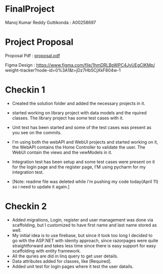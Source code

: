 # FinalProject
Manoj Kumar Reddy Guttikonda : A00258697

# Project Proposal
Proposal Pdf : [proposal.pdf](https://github.com/luckymanu1116/FinalProject/files/11206775/proposal.pdf)

Figma Design : https://www.figma.com/file/1hmDRLBpWPC4JyUEgCIKMp/ weight-tracker?node-id=0%3A1&t=jDz7Hb5CjXkF804w-1

# Checkin 1

* Created the solution folder and added the necessary projects in it. <br>

* started working on library project with data models and the rquired classes. The library project has some test cases with it.<br>

* Unit test has been started and some of the test cases was present as you see on the commits.<br>

* I'm using both the webAPI and WebUI projects and started working on it, the WebAPI contains the Home Controller to validate the user.
The WebUI contain the views and the vewModels in it.<br>

* Integration test has been setup and some test cases were present on it for the login page and the register page, I'M using pycharm for my integration test.<br>

* [Note: readme file was deleted while i'm pushing my code today(April 11) so i need to update it again.]

# Checkin 2

* Added migrations, Login, register and user management was done via scaffolding, but I customized to have first name and last name stored as well.<br>
* My initial idea is to use firebase, but since it took too long I decided to go with the ASP.NET with idenity approach, since razorpages were quite straightforward and takes less time since there is easy support for easy scaffolding with entity framework.<br>
* All the quries are did in linq query to get user details.
* Data attributes added for classes, like [Required].
* Added unit test for login pages where it test the user datails.
 




